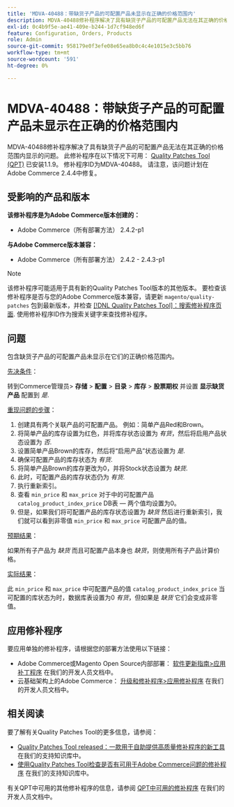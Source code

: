```yaml
---
title: 'MDVA-40488：带缺货子产品的可配置产品未显示在正确的价格范围内'
description: MDVA-40488修补程序解决了具有缺货子产品的可配置产品无法在其正确的价格范围内显示的问题。 安装[Quality Patches Tool (QPT)](/help/announcements/adobe-commerce-announcements/magento-quality-patches-released-new-tool-to-self-serve-quality-patches.md) 1.1.9后，即可使用此修补程序。 修补程序ID为MDVA-40488。 请注意，该问题计划在Adobe Commerce 2.4.4中修复。
exl-id: 0c4b9f5e-ae41-409e-b244-1d7cf948ed6f
feature: Configuration, Orders, Products
role: Admin
source-git-commit: 958179e0f3efe08e65ea8b0c4c4e1015e3c5bb76
workflow-type: tm+mt
source-wordcount: '591'
ht-degree: 0%

---
```


# MDVA-40488：带缺货子产品的可配置产品未显示在正确的价格范围内

MDVA-40488修补程序解决了具有缺货子产品的可配置产品无法在其正确的价格范围内显示的问题。 此修补程序在以下情况下可用： [Quality Patches Tool (QPT)](/help/announcements/adobe-commerce-announcements/magento-quality-patches-released-new-tool-to-self-serve-quality-patches.md) 已安装1.1.9。 修补程序ID为MDVA-40488。 请注意，该问题计划在Adobe Commerce 2.4.4中修复。

## 受影响的产品和版本

**该修补程序是为Adobe Commerce版本创建的：**

* Adobe Commerce（所有部署方法） 2.4.2-p1

**与Adobe Commerce版本兼容：**

* Adobe Commerce（所有部署方法） 2.4.2 - 2.4.3-p1

>[!NOTE]
>
>该修补程序可能适用于具有新的Quality Patches Tool版本的其他版本。 要检查该修补程序是否与您的Adobe Commerce版本兼容，请更新 `magento/quality-patches` 包到最新版本，并检查 [[!DNL Quality Patches Tool]：搜索修补程序页面](https://devdocs.magento.com/quality-patches/tool.html#patch-grid). 使用修补程序ID作为搜索关键字来查找修补程序。

## 问题

包含缺货子产品的可配置产品未显示在它们的正确价格范围内。

<u>先决条件</u>：

转到Commerce管理员> **存储** > **配置** > **目录** > **库存** > **股票期权** 并设置 **显示缺货产品** 配置到 *是*.

<u>重现问题的步骤</u>：

1. 创建具有两个关联产品的可配置产品。 例如：简单产品Red和Brown。
1. 将简单产品的库存设置为红色，并将库存状态设置为 *有货*，然后将启用产品状态设置为 *否*.
1. 设置简单产品Brown的库存，然后将“启用产品”状态设置为 *是*.
1. 确保可配置产品的库存状态为 *有货*.
1. 将简单产品Brown的库存更改为0，并将Stock状态设置为 *缺货*.
1. 此时，可配置产品的库存状态仍为 *有货*.
1. 执行重新索引。
1. 查看 `min_price` 和 `max_price` 对于中的可配置产品 `catalog_product_index_price` DB表 — 两个值均设置为0。
1. 但是，如果我们将可配置产品的库存状态设置为 *缺货* 然后进行重新索引，我们就可以看到非零值 `min_price` 和 `max_price` 可配置产品的值。

<u>预期结果</u>：

如果所有子产品为 *缺货* 而且可配置产品本身也 *缺货*，则使用所有子产品计算价格。

<u>实际结果</u>：

此 `min_price` 和 `max_price` 中可配置产品的值 `catalog_product_index_price` 当可配置的库状态为时，数据库表设置为0 *有货*，但如果是 *缺货* 它们会变成非零值。

## 应用修补程序

要应用单独的修补程序，请根据您的部署方法使用以下链接：

* Adobe Commerce或Magento Open Source内部部署： [软件更新指南>应用补丁程序](https://devdocs.magento.com/guides/v2.4/comp-mgr/patching/mqp.html) 在我们的开发人员文档中。
* 云基础架构上的Adobe Commerce： [升级和修补程序>应用修补程序](https://devdocs.magento.com/cloud/project/project-patch.html) 在我们的开发人员文档中。

## 相关阅读

要了解有关Quality Patches Tool的更多信息，请参阅：

* [Quality Patches Tool released：一款用于自助提供高质量修补程序的新工具](/help/announcements/adobe-commerce-announcements/magento-quality-patches-released-new-tool-to-self-serve-quality-patches.md) 在我们的支持知识库中。
* [使用Quality Patches Tool检查是否有可用于Adobe Commerce问题的修补程序](/help/support-tools/patches-available-in-qpt-tool/check-patch-for-magento-issue-with-magento-quality-patches.md) 在我们的支持知识库中。

有关QPT中可用的其他修补程序的信息，请参阅 [QPT中可用的修补程序](https://devdocs.magento.com/quality-patches/tool.html#patch-grid) 在我们的开发人员文档中。
